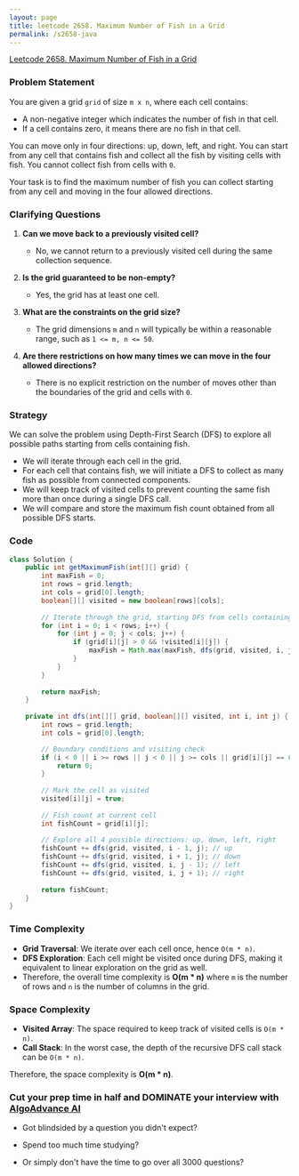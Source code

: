 ```yaml
---
layout: page
title: leetcode 2658. Maximum Number of Fish in a Grid
permalink: /s2658-java
---
```

[Leetcode 2658. Maximum Number of Fish in a Grid](https://algoadvance.github.io/algoadvance/l2658)
### Problem Statement

You are given a grid `grid` of size `m x n`, where each cell contains:

- A non-negative integer which indicates the number of fish in that cell.
- If a cell contains zero, it means there are no fish in that cell.

You can move only in four directions: up, down, left, and right. You can start from any cell that contains fish and collect all the fish by visiting cells with fish. You cannot collect fish from cells with `0`.

Your task is to find the maximum number of fish you can collect starting from any cell and moving in the four allowed directions.

### Clarifying Questions

1. **Can we move back to a previously visited cell?**
   - No, we cannot return to a previously visited cell during the same collection sequence.

2. **Is the grid guaranteed to be non-empty?**
   - Yes, the grid has at least one cell.

3. **What are the constraints on the grid size?**
   - The grid dimensions `m` and `n` will typically be within a reasonable range, such as `1 <= m, n <= 50`.

4. **Are there restrictions on how many times we can move in the four allowed directions?**
   - There is no explicit restriction on the number of moves other than the boundaries of the grid and cells with `0`.

### Strategy

We can solve the problem using Depth-First Search (DFS) to explore all possible paths starting from cells containing fish.
- We will iterate through each cell in the grid.
- For each cell that contains fish, we will initiate a DFS to collect as many fish as possible from connected components.
- We will keep track of visited cells to prevent counting the same fish more than once during a single DFS call.
- We will compare and store the maximum fish count obtained from all possible DFS starts.

### Code

```java
class Solution {
    public int getMaximumFish(int[][] grid) {
        int maxFish = 0;
        int rows = grid.length;
        int cols = grid[0].length;
        boolean[][] visited = new boolean[rows][cols];
        
        // Iterate through the grid, starting DFS from cells containing fish
        for (int i = 0; i < rows; i++) {
            for (int j = 0; j < cols; j++) {
                if (grid[i][j] > 0 && !visited[i][j]) {
                    maxFish = Math.max(maxFish, dfs(grid, visited, i, j));
                }
            }
        }
        
        return maxFish;
    }
    
    private int dfs(int[][] grid, boolean[][] visited, int i, int j) {
        int rows = grid.length;
        int cols = grid[0].length;

        // Boundary conditions and visiting check
        if (i < 0 || i >= rows || j < 0 || j >= cols || grid[i][j] == 0 || visited[i][j]) {
            return 0;
        }
        
        // Mark the cell as visited
        visited[i][j] = true;
        
        // Fish count at current cell
        int fishCount = grid[i][j];
        
        // Explore all 4 possible directions: up, down, left, right
        fishCount += dfs(grid, visited, i - 1, j); // up
        fishCount += dfs(grid, visited, i + 1, j); // down
        fishCount += dfs(grid, visited, i, j - 1); // left
        fishCount += dfs(grid, visited, i, j + 1); // right
        
        return fishCount;
    }
}
```

### Time Complexity

- **Grid Traversal**: We iterate over each cell once, hence `O(m * n)`.
- **DFS Exploration**: Each cell might be visited once during DFS, making it equivalent to linear exploration on the grid as well.
- Therefore, the overall time complexity is **O(m * n)** where `m` is the number of rows and `n` is the number of columns in the grid.

### Space Complexity

- **Visited Array**: The space required to keep track of visited cells is `O(m * n)`.
- **Call Stack**: In the worst case, the depth of the recursive DFS call stack can be `O(m * n)`.

Therefore, the space complexity is **O(m * n)**.


### Cut your prep time in half and DOMINATE your interview with [AlgoAdvance AI](https://algoAdvance.com)

- Got blindsided by a question you didn't expect?

- Spend too much time studying?

- Or simply don't have the time to go over all 3000 questions?

